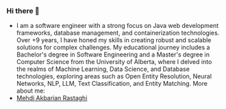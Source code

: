 ### Hi there 👋

- I am a software engineer with a strong focus on Java web development frameworks, database management, and containerization technologies. Over +9 years, I have honed my skills in creating robust and scalable solutions for complex challenges. My educational journey includes a Bachelor's degree in Software Engineering and a Master's degree in Computer Science from the University of Alberta, where I delved into the realms of Machine Learning, Data Science, and Database technologies, exploring areas such as Open Entity Resolution, Neural Networks, NLP, LLM, Text Classification, and Entity Matching. 
More about me:
-  [Mehdi Akbarian Rastaghi](https://ca.linkedin.com/in/mehdiakbarian?trk=profile-badge)

